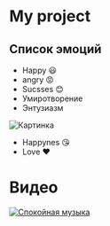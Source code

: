 # My project
## Список эмоций
* Happy :smiley:
* angry :rage:
* Sucsses :blush:
* Умиротворение
* Энтузиазм

![Картинка](https://secretmag.ru/thumb/1200x0/filters:quality(75):no_upscale()/imgs/2020/09/25/11/4136893/9c75054e68a6ff9604030c290b9d336cabd28ca5.jpg)
* Happynes :kissing_heart:
* Love :heart: 

# Видео 
[![Спокойная музыка](https://lastfm.freetls.fastly.net/i/u/500x500/6669b1216a3c48fb879211fa0a2fa8c3.jpg)](https://www.youtube.com/watch?v=Ckom3gf57Yw)

